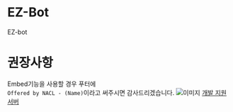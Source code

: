 # EZ-Bot
EZ-bot

# 권장사항
Embed기능을 사용할 경우 푸터에  
``Offered by NACL - (Name)``이라고 
써주시면 감사드리겠습니다.
![이미지](https://raw.githubusercontent.com/Shio7/EZ-Bot/master/images/others/20200526_232411.jpg)
[개발 지원 서버](https://discord.gg/HerTmj5)
